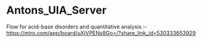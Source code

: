 ﻿# Antons_UIA_Server

Flow for acid-base disorders and quantitative analysis :- https://miro.com/app/board/uXjVPENs8Go=/?share_link_id=530333653929
